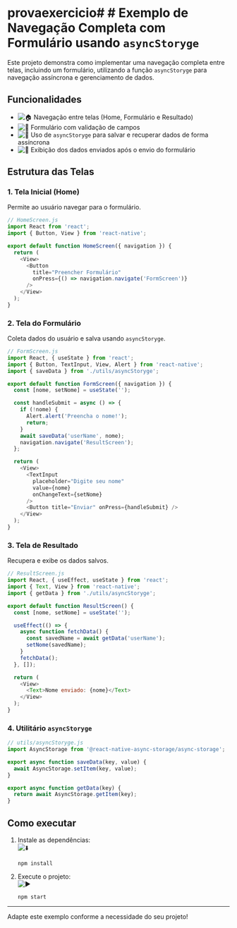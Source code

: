 # provaexercicio# # Exemplo de Navegação Completa com Formulário usando `asyncStoryge`

Este projeto demonstra como implementar uma navegação completa entre telas, incluindo um formulário, utilizando a função `asyncStoryge` para navegação assíncrona e gerenciamento de dados.

## Funcionalidades

- ![🏠](https://em-content.zobj.net/thumbs/120/apple/354/house_1f3e0.png) Navegação entre telas (Home, Formulário e Resultado)
- ![📝](https://em-content.zobj.net/thumbs/120/apple/354/memo_1f4dd.png) Formulário com validação de campos
- ![💾](https://em-content.zobj.net/thumbs/120/apple/354/floppy-disk_1f4be.png) Uso de `asyncStoryge` para salvar e recuperar dados de forma assíncrona
- ![👀](https://em-content.zobj.net/thumbs/120/apple/354/eyes_1f440.png) Exibição dos dados enviados após o envio do formulário

## Estrutura das Telas

### 1. Tela Inicial (Home)

Permite ao usuário navegar para o formulário.

```javascript
// HomeScreen.js
import React from 'react';
import { Button, View } from 'react-native';

export default function HomeScreen({ navigation }) {
  return (
    <View>
      <Button
        title="Preencher Formulário"
        onPress={() => navigation.navigate('FormScreen')}
      />
    </View>
  );
}
```

### 2. Tela do Formulário

Coleta dados do usuário e salva usando `asyncStoryge`.

```javascript
// FormScreen.js
import React, { useState } from 'react';
import { Button, TextInput, View, Alert } from 'react-native';
import { saveData } from './utils/asyncStoryge';

export default function FormScreen({ navigation }) {
  const [nome, setNome] = useState('');

  const handleSubmit = async () => {
    if (!nome) {
      Alert.alert('Preencha o nome!');
      return;
    }
    await saveData('userName', nome);
    navigation.navigate('ResultScreen');
  };

  return (
    <View>
      <TextInput
        placeholder="Digite seu nome"
        value={nome}
        onChangeText={setNome}
      />
      <Button title="Enviar" onPress={handleSubmit} />
    </View>
  );
}
```

### 3. Tela de Resultado

Recupera e exibe os dados salvos.

```javascript
// ResultScreen.js
import React, { useEffect, useState } from 'react';
import { Text, View } from 'react-native';
import { getData } from './utils/asyncStoryge';

export default function ResultScreen() {
  const [nome, setNome] = useState('');

  useEffect(() => {
    async function fetchData() {
      const savedName = await getData('userName');
      setNome(savedName);
    }
    fetchData();
  }, []);

  return (
    <View>
      <Text>Nome enviado: {nome}</Text>
    </View>
  );
}
```

### 4. Utilitário `asyncStoryge`

```javascript
// utils/asyncStoryge.js
import AsyncStorage from '@react-native-async-storage/async-storage';

export async function saveData(key, value) {
  await AsyncStorage.setItem(key, value);
}

export async function getData(key) {
  return await AsyncStorage.getItem(key);
}
```

## Como executar

1. Instale as dependências:  
   ![⬇️](https://em-content.zobj.net/thumbs/120/apple/354/down-arrow_2b07-fe0f.png)
   ```
   npm install
   ```
2. Execute o projeto:  
   ![▶️](https://em-content.zobj.net/thumbs/120/apple/354/play-button_25b6-fe0f.png)
   ```
   npm start
   ```

---

Adapte este exemplo conforme a necessidade do seu projeto!
